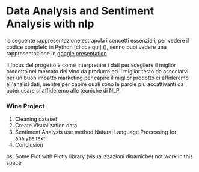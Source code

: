 # Data Analysis and Sentiment Analysis with nlp
la seguente rappresentazione estrapola i concetti essenziali, per vedere il codice completo in Python [clicca qui] (), senno puoi vedere una rappresentazione in [google presentation](https://docs.google.com/presentation/d/15xcLOsAlaafO6LvSy9XRyjX7a-JPYaXHCRBXGUfrZLk/edit?usp=sharing)

Il focus del progetto è come interpretare i dati per scegliere il miglior prodotto nel mercato del vino da produrre ed il miglior testo da associarvi per un buon impatto marketing 
per capire il miglior prodotto ci affideremo all'analisi dati, mentre per capire quali sono le parole più accattivanti da poter usare ci affideremo  alle tecniche di NLP. 
<br>

### Wine Project
1) Cleaning dataset
2) Create Visualization data
3) Sentiment Analysis use method Natural Language Processing for analyze text 
4) Conclusion

ps: Some Plot with Plotly library (visualizzazioni dinamiche) not work in this space
